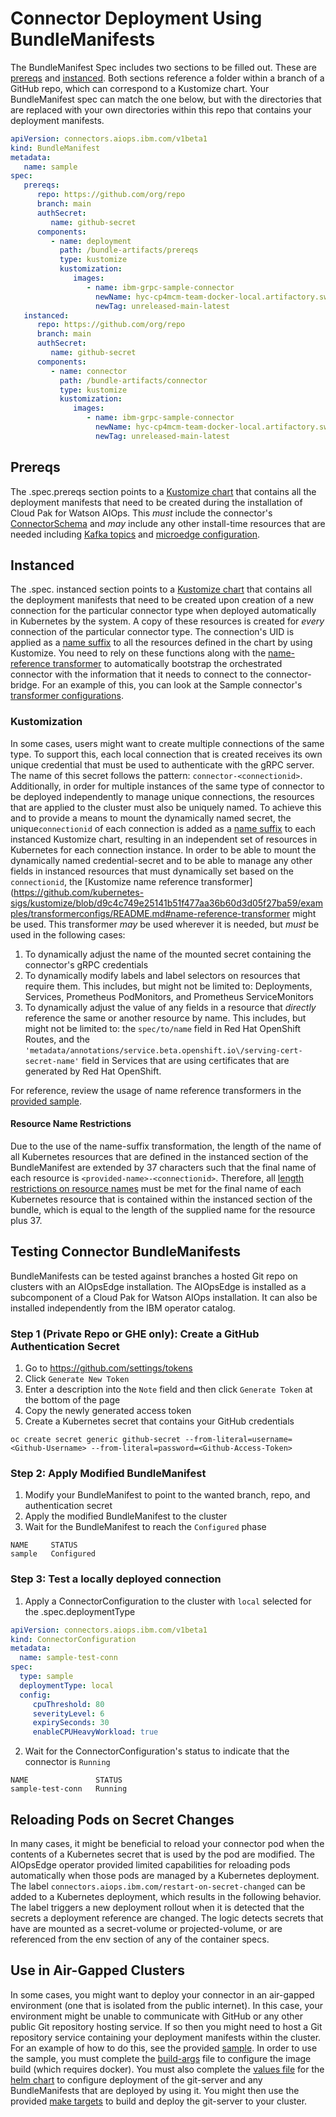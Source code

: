 # Connector Deployment Using BundleManifests
The BundleManifest Spec includes two sections
to be filled out. These are [prereqs](#Prereqs) and [instanced](#Instanced). Both sections reference a folder within a
branch of a GitHub repo, which can correspond to a Kustomize chart. Your BundleManifest spec can match the one
below, but with the directories that are replaced with your own directories within this repo that contains your deployment
manifests.
```yaml
apiVersion: connectors.aiops.ibm.com/v1beta1
kind: BundleManifest
metadata:
   name: sample
spec:
   prereqs:
      repo: https://github.com/org/repo
      branch: main
      authSecret:
         name: github-secret
      components:
         - name: deployment
           path: /bundle-artifacts/prereqs
           type: kustomize
           kustomization:
              images:
                 - name: ibm-grpc-sample-connector
                   newName: hyc-cp4mcm-team-docker-local.artifactory.swg-devops.com/cp/aiopsedge/java-grpc-connector-template
                   newTag: unreleased-main-latest
   instanced:
      repo: https://github.com/org/repo
      branch: main
      authSecret:
         name: github-secret
      components:
         - name: connector
           path: /bundle-artifacts/connector
           type: kustomize
           kustomization:
              images:
                 - name: ibm-grpc-sample-connector
                   newName: hyc-cp4mcm-team-docker-local.artifactory.swg-devops.com/cp/aiopsedge/java-grpc-connector-template
                   newTag: unreleased-main-latest
```

## Prereqs
The .spec.prereqs section points to a [Kustomize chart](samples/bundle-manifest/prereqs) that contains all the
deployment manifests that need to be created during the installation of Cloud Pak for Watson AIOps. This _must_ include the connector's
[ConnectorSchema](samples/bundle-manifest/prereqs/schema.yaml) and _may_ include any other install-time resources
that are needed including [Kafka topics](samples/bundle-manifest/prereqs/topics.yaml) and
[microedge configuration](samples/bundle-manifest/prereqs/microedgeconfiguration.yaml).

## Instanced
The .spec. instanced section points to a [Kustomize chart](samples/bundle-manifest/connector) that contains all the
deployment manifests that need to be created upon creation of a new connection for the particular connector type when
deployed automatically in Kubernetes by the system. A copy of these resources is created for _every_ connection of
the particular connector type. The connection's UID is applied as a
[name suffix](https://github.com/kubernetes-sigs/kustomize/blob/master/examples/transformerconfigs/README.md#prefixsuffix-transformer)
to all the resources defined in the chart by using Kustomize. You need to rely on these functions along with the
[name-reference transformer](https://github.com/kubernetes-sigs/kustomize/blob/master/examples/transformerconfigs/README.md#name-reference-transformer)
to automatically bootstrap the orchestrated connector with the information that it needs to connect to the
connector-bridge. For an example of this, you can look at the Sample connector's
[transformer configurations](samples/bundle-manifest/connector/kustomization.yaml#L12).

### Kustomization
In some cases, users might want to create multiple connections of the same type. To support this, each
local connection that is created receives its own unique credential that must be used to authenticate with the gRPC
server. The name of this secret follows the pattern: `connector-<connectionid>`. Additionally, in order for multiple
instances of the same type of connector to be deployed independently to manage unique connections, the resources that
are applied to the cluster must also be uniquely named. To achieve this and to provide a means to
mount the dynamically named secret, the unique`connectionid` of each connection is added as a
[name suffix](https://github.com/kubernetes-sigs/kustomize/blob/d9c4c749e25141b51f477aa36b60d3d05f27ba59/examples/transformerconfigs/README.md#prefixsuffix-transformer)
to each instanced Kustomize chart, resulting in an independent set of resources in Kubernetes for each connection instance. In
order to be able to mount the dynamically named credential-secret and to be able to manage any other
fields in instanced resources that must dynamically set based on the `connectionid`, the
[Kustomize name reference transformer](https://github.com/kubernetes-sigs/kustomize/blob/d9c4c749e25141b51f477aa36b60d3d05f27ba59/examples/transformerconfigs/README.md#name-reference-transformer might be used. This transformer _may_ be used wherever it is needed, but _must_ be used in the following cases:
1. To dynamically adjust the name of the mounted secret containing the connector's gRPC credentials
2. To dynamically modify labels and label selectors on resources that require them. This includes, but might not be
   limited to: Deployments, Services, Prometheus PodMonitors, and Prometheus ServiceMonitors
3. To dynamically adjust the value of any fields in a resource that _directly_ reference the same or another resource
   by name. This includes, but might not be limited to: the `spec/to/name` field in Red Hat OpenShift Routes, and the
   `'metadata/annotations/service.beta.openshift.io\/serving-cert-secret-name'` field in Services that are using
   certificates that are generated by Red Hat OpenShift.

For reference, review the usage of name reference transformers in the
[provided sample](samples/bundle-manifest/connector).

#### Resource Name Restrictions
Due to the use of the name-suffix transformation, the length of the name of all Kubernetes resources that are defined in the instanced
section of the BundleManifest are extended by 37 characters such that the final name of each resource is
`<provided-name>-<connectionid>`. Therefore, all
[length restrictions on resource names](https://kubernetes.io/docs/concepts/overview/working-with-objects/names/) must
be met for the final name of each Kubernetes resource that is contained within the instanced section of the bundle, which is equal to
the length of the supplied name for the resource plus 37.

## Testing Connector BundleManifests
BundleManifests can be tested against branches a hosted Git repo on clusters with an AIOpsEdge installation. The
AIOpsEdge is installed as a subcomponent of a Cloud Pak for Watson AIOps installation. It can also be installed independently from the
IBM operator catalog.
### Step 1 (Private Repo or GHE only): Create a GitHub Authentication Secret
1. Go to https://github.com/settings/tokens
2. Click `Generate New Token`
3. Enter a description into the `Note` field and then click `Generate Token` at the bottom of the page
4. Copy the newly generated access token
5. Create a Kubernetes secret that contains your GitHub credentials
```shell
oc create secret generic github-secret --from-literal=username=<Github-Username> --from-literal=password=<Github-Access-Token>
```

### Step 2: Apply Modified BundleManifest
1. Modify your BundleManifest to point to the wanted branch, repo, and authentication secret
2. Apply the modified BundleManifest to the cluster
3. Wait for the BundleManifest to reach the `Configured` phase
```
NAME     STATUS
sample   Configured
```
### Step 3: Test a locally deployed connection
1. Apply a ConnectorConfiguration to the cluster with `local` selected for the .spec.deploymentType
```yaml
apiVersion: connectors.aiops.ibm.com/v1beta1
kind: ConnectorConfiguration
metadata:
  name: sample-test-conn
spec:
  type: sample
  deploymentType: local
  config:
     cpuThreshold: 80
     severityLevel: 6
     expirySeconds: 30
     enableCPUHeavyWorkload: true
```
2. Wait for the ConnectorConfiguration's status to indicate that the connector is `Running`
```
NAME               STATUS
sample-test-conn   Running
```

## Reloading Pods on Secret Changes
In many cases, it might be beneficial to reload your connector pod when the contents of a Kubernetes secret that is used by the pod are
modified. The AIOpsEdge operator provided limited capabilities for reloading pods automatically when those pods are
managed by a Kubernetes deployment. The label `connectors.aiops.ibm.com/restart-on-secret-changed` can be added to a Kubernetes
deployment, which results in the following behavior. The label triggers a new deployment rollout when it is
detected that the secrets a deployment reference are changed. The logic detects secrets that have are mounted
as a secret-volume or projected-volume, or are referenced from the env section of any of the container specs.

## Use in Air-Gapped Clusters
In some cases, you might want to deploy your connector in an air-gapped environment (one that is isolated from the public
internet). In this case, your environment might be unable to communicate with GitHub or any other public Git repository
hosting service. If so then you might need to host a Git repository service containing your deployment
manifests within the cluster. For an example of how to do this, see the provided [sample](/samples/airgap-git-server).
In order to use the sample, you must complete the [build-args](/samples/airgap-git-server/build-args.env) file to
configure the image build (which requires docker). You must also complete the
[values file](/samples/airgap-git-server/deploy/connector-airgap/values.yaml) for the
[helm chart](/samples/airgap-git-server/deploy/connector-airgap) to configure deployment of the git-server and any
BundleManifests that are deployed by using it. You might then use the provided
[make targets](/samples/airgap-git-server/Makefile) to build and deploy the git-server to your cluster.